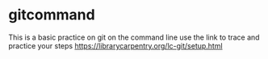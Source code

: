 # gitcommand
This is a basic practice on git on the command line 
use the link to trace and practice your steps
https://librarycarpentry.org/lc-git/setup.html
